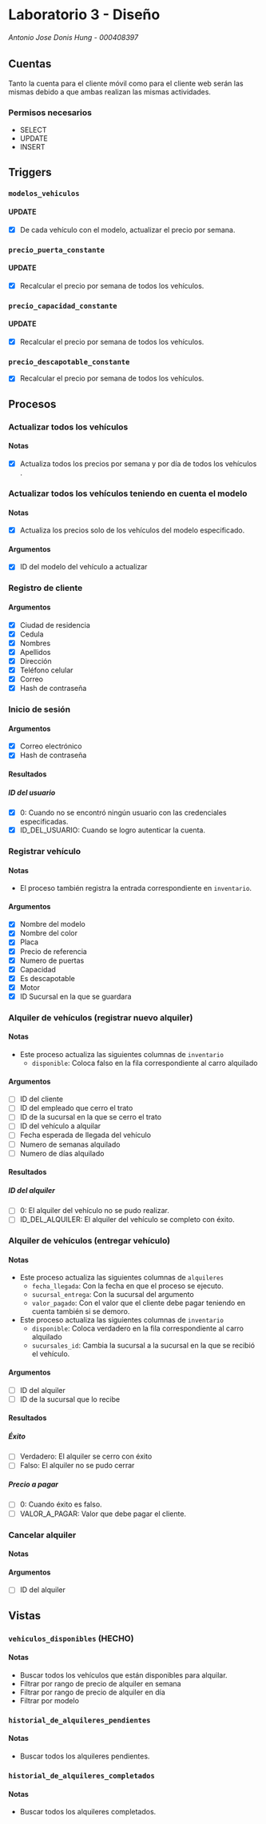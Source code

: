 # Laboratorio 3 - Diseño

###### Antonio Jose Donis  Hung - 000408397

## Cuentas

Tanto la cuenta para el cliente móvil como para el cliente web serán las mismas debido a que ambas realizan las mismas actividades.

### Permisos necesarios

- SELECT
- UPDATE
- INSERT

## Triggers

### `modelos_vehiculos`

#### UPDATE

- [x] De cada vehículo con el modelo, actualizar el precio por semana.

### `precio_puerta_constante`

#### UPDATE

- [x] Recalcular el precio por semana de todos los vehículos.

### `precio_capacidad_constante`

#### UPDATE

- [x] Recalcular el precio por semana de todos los vehículos.

### `precio_descapotable_constante`

- [x] Recalcular el precio por semana de todos los vehículos.

## Procesos

### Actualizar todos los vehículos

#### Notas

- [x] Actualiza todos los precios por semana y por día de todos los vehículos .

### Actualizar todos los vehículos teniendo en cuenta el modelo

#### Notas

- [x] Actualiza los precios solo de los vehículos del modelo especificado.

#### Argumentos

- [x] ID del modelo del vehículo a actualizar

### Registro de cliente

#### Argumentos

- [x] Ciudad de residencia
- [x] Cedula
- [x] Nombres
- [x] Apellidos
- [x] Dirección
- [x] Teléfono celular
- [x] Correo
- [x] Hash de contraseña

### Inicio de sesión

#### Argumentos

- [x] Correo electrónico
- [x] Hash de contraseña

#### Resultados

##### ID del usuario

- [x] 0: Cuando no se encontró ningún usuario con las credenciales especificadas.
- [x] ID_DEL_USUARIO:  Cuando se logro autenticar la cuenta.

### Registrar vehículo

#### Notas

- El proceso también registra la entrada correspondiente en `inventario`.

#### Argumentos

- [x] Nombre del modelo
- [x] Nombre del color
- [x] Placa
- [x] Precio de referencia
- [x] Numero de puertas
- [x] Capacidad
- [x] Es descapotable
- [x] Motor
- [x] ID Sucursal  en la que se guardara

### Alquiler de vehículos (registrar nuevo alquiler)

#### Notas

- Este proceso actualiza las siguientes columnas de `inventario`
  - `disponible`: Coloca falso en la fila correspondiente al carro alquilado

#### Argumentos

- [ ] ID del cliente
- [ ] ID del empleado que cerro el trato
- [ ] ID de la sucursal en la que se cerro el trato
- [ ] ID del vehículo a alquilar
- [ ] Fecha esperada de llegada del vehículo
- [ ] Numero de semanas alquilado
- [ ] Numero de días alquilado

#### Resultados

##### ID del alquiler

- [ ] 0: El alquiler del vehículo no se pudo realizar.
- [ ] ID_DEL_ALQUILER: El alquiler del vehículo se completo con éxito.

### Alquiler de vehículos (entregar vehículo)

#### Notas

- Este proceso actualiza las  siguientes columnas de `alquileres`
  - `fecha_llegada`: Con la fecha en que el proceso se ejecuto.
  - `sucursal_entrega`: Con la sucursal del argumento
  - `valor_pagado`: Con el valor que el cliente debe pagar teniendo en cuenta también si se demoro.
- Este proceso actualiza las siguientes columnas de `inventario`
  - `disponible`: Coloca verdadero en la fila correspondiente al carro alquilado
  - `sucursales_id`: Cambia la sucursal a la sucursal en la que se recibió el vehículo.

#### Argumentos

- [ ] ID del alquiler
- [ ] ID de la sucursal que lo recibe

#### Resultados

##### Éxito

- [ ] Verdadero: El alquiler se cerro con éxito
- [ ] Falso: El alquiler no se pudo cerrar

##### Precio a pagar

- [ ] 0:  Cuando éxito es falso.
- [ ] VALOR_A_PAGAR: Valor que debe pagar el cliente.

### Cancelar alquiler

#### Notas

#### Argumentos

- [ ] ID del alquiler

## Vistas

### `vehiculos_disponibles` (HECHO)

#### Notas

- Buscar todos los vehículos que están disponibles para alquilar.
- Filtrar por rango de precio de alquiler en semana
- Filtrar por rango de precio de alquiler en día
- Filtrar por modelo

### `historial_de_alquileres_pendientes`

#### Notas

- Buscar todos los alquileres pendientes.

### `historial_de_alquileres_completados`

#### Notas

- Buscar todos los alquileres completados.